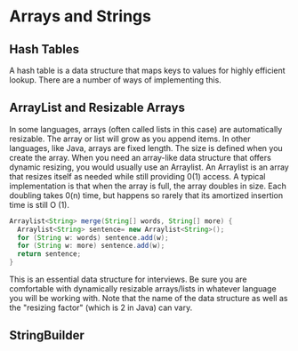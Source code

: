 # Arrays and Strings
## Hash Tables
A hash table is a data structure that maps keys to values for highly efficient lookup. There are a number of ways of implementing this.
## ArrayList and Resizable Arrays
In some languages, arrays (often called lists in this case) are automatically resizable. The array or list will grow as you append items. In other languages, like Java, arrays are fixed length. The size is defined when you create the array.
When you need an array-like data structure that offers dynamic resizing, you would usually use an Arraylist.
An Arraylist is an array that resizes itself as needed while still providing 0(1) access. A typical implementation is that when the array is full, the array doubles in size. Each doubling takes 0(n) time, but happens so rarely that its amortized insertion time is still O (1).

```java
Arraylist<String> merge(String[] words, String[] more) {
  Arraylist<String> sentence= new Arraylist<String>();
  for (String w: words) sentence.add(w);
  for (String w: more) sentence.add(w);
  return sentence;
}
```
This is an essential data structure for interviews. Be sure you are comfortable with dynamically resizable arrays/lists in whatever language you will be working with. Note that the name of the data structure as well as the "resizing factor" (which is 2 in Java) can vary.
## StringBuilder